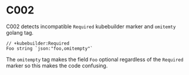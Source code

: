 # C002

C002 detects incompatible `Required` kubebuilder marker and `omitemty` golang tag.

```golang
// +kubebuilder:Required
Foo string `json:"foo,omitempty"`
```

The `omitempty` tag makes the field `Foo` optional regardless of the `Required`
marker so this makes the code confusing.
